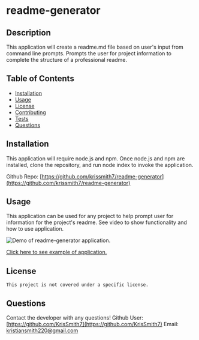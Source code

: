 
  # readme-generator
  

  ## Description
  This application will create a readme.md file based on user's input from command line prompts. Prompts the user for project information to complete the structure of a professional readme.

  ## Table of Contents
  * [Installation](#installation)
  * [Usage](#usage)
  * [License](#license)
  * [Contributing](#contributing)
  * [Tests](#tests)
  * [Questions](#questions)

  ## Installation 
  This application will require node.js and npm. Once node.js and npm are installed, clone the repository, and run node index to invoke the application.

  Github Repo: [https://github.com/krissmith7/readme-generator](https://github.com/krissmith7/readme-generator)

  ## Usage
  This application can be used for any project to help prompt user for information for the project's readme. See video to show functionality and how to use application.

  ![Demo of readme-generator application.](./assets/readmegen.gif)

  [Click here to see example of application.](https://drive.google.com/file/d/1ZrHR_Rjgyk-MHbjOykzkJV2eg2bpXM-a/view)

  ## License 
    This project is not covered under a specific license.

  ## Questions
  Contact the developer with any questions!
  Github User: [https://github.com/KrisSmith7](https://github.com/KrisSmith7)
  Email: [kristiansmith220@gmail.com](kristiansmith220@gmail.com)
